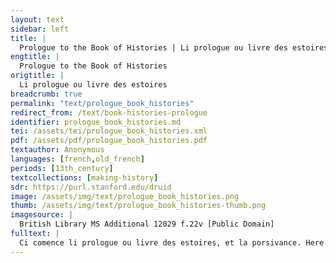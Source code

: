 ```yaml
---
layout: text
sidebar: left
title: |
  Prologue to the Book of Histories | Li prologue ou livre des estoires
engtitle: |
  Prologue to the Book of Histories
origtitle: |
  Li prologue ou livre des estoires
breadcrumb: true
permalink: "text/prologue_book_histories"
redirect_from: /text/book-histories-prologue
identifier: prologue_book_histories.md
tei: /assets/tei/prologue_book_histories.xml
pdf: /assets/pdf/prologue_book_histories.pdf
textauthor: Anonymous
languages: [french,old_french]
periods: [13th_century]
textcollections: [making-history]
sdr: https://purl.stanford.edu/druid 
image: /assets/img/text/prologue_book_histories.png
thumb: /assets/img/text/prologue_book_histories-thumb.png
imagesource: |
  British Library MS Additional 12029 f.22v [Public Domain]
fulltext: |
  Ci comence li prologue ou livre des estoires, et la porsivance. Here begins the prologue to the book of histories, and what follows. Segnor, je ai oï retraire Lords, I have heard it said C'on doit adès bien dire et faire That one must always speak and act well Tant con on ou siecle demore For as long as one remains in the world. Li hom ne vit c'une sole ore, A man lives but a single hour Ainz trespasse et va a la fin, Before dying and going to his end. S'il a eü vrai cuer et fin, If he has had a true and pure heart, Que s'uevre ait esté bone et fine; And his work has been good and pure, A cel segnor qui tot afine He has as great a reward En a la desserte si grande As his heart wants and asks for Com ses cuers le veut e demande; from that Lord who brings everything to its end. Car c'est li sires qui tot rent For the Lord returns everything Quanc'on li fait si justement That one does for him so fairly Que ja ne s'en devra nus plaindre. That one must never complain; Por quoi ne se doit nus hom faindre For this reason, one must not make a pretence De lui servir a son pooir: Of serving him to the best of one’s ability: Metre i doit on sens et voloir. One must put meaning and intention into it. Qui si le fai sauve iert sa paine, Whoever acts thus will have his pains guaranteed Quar qui por bon segnor si paine For whoever troubles himself for the good Lord En la fin en a tel merite Has such reward for it at the end Qui mout charement li profite, That it is greatly to his advantage; Et qui siert a mauvais segnor And whoever serves the lord badly Il n'i a ni preu ni honor; Has neither profit nor honour. De ce seit sa pensée certe, May he be certain of this: Ja ne s'en tornera sanz perte. He will never get away without a loss. Li mauvais sires, c'est deables The bad lord is the devil Qui point ne nos est profitables, Who is not useful to us at all Car il het raison et mesure, Because he hates truth and self-restraint, Bonté, loiauté et droiture. Goodness, loyalty and justice. Mout a sergans, et nequedent He has many servants and yet Qu'il le servent a son talent, If they serve him as he desires, E! las, dolent que feront ils? Alas! what will those miserable ones do? Por lor luiers avront escil, Their prize will be exile, Delor parmenable et misere. Eternal pain and misery; Damedéu laissent, le vrai pere, They leave Lord God, the true father, Si se tienent a l'enemi. And hold fast to the Enemy. S[e] il ont si mauvais ami If they are to have such a bad friend, Meaus lor venist que né ne fussent, It would have been better for them that they hadn’t been born, Car ne font pas ce qu'il deüssent. For they are not doing what they should. Crestiein furent apelé They were called Christians Quant il furent regeneré When they were reborn Ens en sains fons, si com il devrent In the holy font, doing as they ought to, E l'uile et la cresme recevrent And received the oil and the chrism; La orent il a Deu covenent There they addressed a covenant to God Qu'en lui creiroient fermement, That they would steadfastly believe in him C'est qui'il adès le serviroient And that they would always serve him E ces comandamens feroient. And follow his commands. Por Deu! segnor, s'il ne le font, By God, Lords, if they don’t do it, Savés quel luier en avront? Do you know what reward they will have? Passé avront obedience; They will have disobeyed; S'amendé n'est par penitence, If this isn't amended by penitence, Perdu en avront la contrée They will have lost the land Que paradis est apellée. Which is called Paradise. Soviegne vos tostans d'Adam May you always remember Adam, Qui en dolor et en ahan Who gave us sorrow and suffering Nos mist par le mors d'une pome. With the bite of an apple. Segnor, Adan, cel premier home Lords, Adam, this first man, Aveit nostre Sires formé, Had been formed and shaped by our Lord A sa semblance et figuré, In his image, E si l'ot mis en paradis And then he put him in Paradise Ou il eüst esté toz dis Where he would have been for evermore Se passé n'eüst son comant, If he hadn’t ignored his command, Dont nos somes encor dolant. For which reason we suffer still. Par le comant qu'il trespassa By the command that he broke Ens el pas de la mort passa; He became mortal; C'en fi mis ens en la paine He was made to suffer the punishment Dont chascuns et chascune paine. Which every man and woman suffers. Seignor, et puis qu'Adans fu mis Lords, since Adam was put Por el fait hors du paradis, Out of Paradise because of this act, Qu'iert il de nos qui chascun jor How will it be for us, who every day Corronssons cent foiz le Segnor Anger the Lord a hundred times — Qui a Adan se corrossa The Lord who became angry at Adam Por un comant qu'il trespassa? For a single command that he disobeyed? Bien nos en devroit sovenir, We ought to remember this well, Mès nos lessomes covenier But we let things simply turn out La choze si come puet estre: as they are wont to do. Ne creons mès ni cler ni prestre We believe neither cleric nor priest Tant no sachent verité dire. Although they can tell us the truth. Li siecles chascun jor enpire; The world grows worse every day: C'est grans dolors et grans tristece. It’s a great misery and a great sadness. Chascuns de bien fere a perece, Everyone is lazy about acting well Ne nus ne redoute la mort And does not fear the death Que si aigrement pince et mort That so painfully pinches and bites Que la dolor ne puet descrire That no saint — male or female — can describe the pain, Sains ni sainte, tant sache dire. however much they can tell us. C'est merveille que ne cremons It’s an extraordinary thing that we do not fear Ce qu'a nos propres oils veons: What we see with our own eyes: C'est ce que la more aprochomes, That we approach death E nos cors acompaigneromes And will accompany our bodies As vers de terre sans orgoill. To meet the worms without pride. N'en porteros c'un soul lensuel, We will wear but a single shroud Dont nos avromes vesteüre. As clothing. Segnor, e n'esteroit mesure Lords, wouldn’t it be reasonable Que nos nos en porpensessimes. For us to reflect on ourselves E nos malisses lessesimes? And abandon our evil ways? Que vaut force, que vaut noblece? What is strength worth? What is nobility worth? Que vaut beautés, que vaut richece? What is beauty worth? What are riches worth? Que vaut hautesce ni parages? What is high status or noble extraction worth? Certes, li hom n'est mie sages Certainly the man who places his trust in all of these Qui en tout ce a sa fiance, Is not wise at all, Car il n'i a fors trespassance. For there is nothing there but death. N'en dirai plus: el ai a faire, I will say no more; I have much to do, Car j'ai entrepris un a faire For I have undertaken to present a matter A traitier selonc l'escriture Following what is written Ou mout avra sens et mesure. In which there will be much meaning and good judgement. Qui la matiere porsivra Whoever follows the content E de cuer i entendera And listens from the heart Oïr porra la plus haute ovre Will be able to hear the worthiest work Qui encor pas ne si descuevre Ever presented in our language: C'onques fust en nos lenge traite. A work which is still unknown. Mès n'ai encor mension faite But I haven’t yet mentioned Ou ne a cui comencerai. Where, or with whom, I will begin. Or fetes pais, jel vos dirai. Now be silent and I will tell you. De Deu est bon li comenciers: It is right to begin with God. A lui comencerai premiers, I will start with him first: Coment Adan forma e fist, How he formed and made Adam, Coment en paradis le mist, How he put him in Paradise, E com Adans entra en paine, And why Adam began to suffer — Por quoi nos vestons dras de laine, For which reason we wear wool cloth; Coment Adans ot sa lignée How Adam had descendants Dont la terre fu alignée. Who covered the earth. N'i lairai riens que d'oir en oir I will not omit anything that Ne doie dire a mon pooir, I ought to tell to the best of my ability, without fault, Trosqu'al doloive sans faillance. Going from generation to generation until the flood. Après n'iere je en doutance After that I will not be in any doubt; De Noé ne doie retraire I must tell of Noah: Quels hom il fu, de quel afaire, What kind of man he was, what he did, De ses enfans, de lor lignage About his children, and their lineage, Ou il out maint prodome e sage Of which many were noble and wise E maint felon e maint mauvais. And many cruel, and many bad. Avant sera li livres fais Before the book is done [I will tell]: Coment les terres devisent How the lands divided E departirent e sevrerent, And moved apart and separated, E qui funda la tor Babel, And who built the Tower of Babel; De Babiloine et dou roi Bel, About Babylon and King Bel, Des autres cités renomées, About other famous cities; Des provinses et des contrées About the regions and countries E des isles qui sunt en mer. And the islands in the sea. Pou en i lairai a nomer, There is little I will refrain from saying about them S'on en doit fere mension, If it should be mentioned; Que n'en doie dire le non, I must say the names E quel roi es terres regnerent, And which kings ruled in the lands Quant eles crivrent e puplerent. When they grew and became populated. Des gens de diverses figures I will tell you everything about Vos dirai totes les natures. Peoples with different appearances. Après l'estoire porsivrai After that, I will continue the history E tot en ordene vos dirai, And tell you everything in order: Coment Ninive fu fondée How Nineveh was founded E Babilonie restorée And Babylon rebuilt Qui dont fu la dame dou monde; Which was, at that time, mistress of the world; De Babilonie la secunde Of the second Babylon Qui or est Damiete dite, Which is now called Damiete Sor le flum siet qui vient d'Egypte, And lies on the river which comes from Egypt, E qui funda Ebbatanin. And who founded Ebbatanin. Si com je le truis ou latin I will tell it to the best of my ability Le vos dirai a mon pooir. Just as I found it in Latin. E après vos ferai savoir And after I will let you know De Tebes tote la devise; Everything about Thebes; Ou Jherusalem est assise I will tell you where Jerusalem is situated, Ce dirai je e en quel terre, And in which land; Qui le funda, qui li fist guerre. Who founded it, and who made war against it. E après ce voudrai retraire And after this I would like to describe De Troies tot le grant afaire, All the great events of Troy: Qui le funda, en quel contrée Who founded it, in which land, E por quoi fu Troie apelée, And why it was called Troy; Qui le destruist et que devindrent Who destroyed it and what became Cil qui la vile grant tens tindrent. Of those who held the city for so long. Après vos redirai la some Afterwards I will tell you the whole De la veraie estoire de Rome, Of the true history of Rome: Qui les murs en funda e fist Who founded and built the walls E les lois premerains i mist. And imposed the first laws; Des haus barons, des jugeors, I will tell you all the work Des contes et des senators Of the great barons, the judges, Vos sera toute l'uevre dite. The consuls and the senators. Après, n'iert pas l'uevre petite, After that the work won’t be small Quant vendra as empereors When it comes to the emperors Qui conquisent les grans honors Who achieved great honours, Par quoi la cités fu cremue On account of which the city was feared E en grant orgoill embatue, And fell into great pride. Car, ce tesmoine le latins, For, the Latin attests to this, Toz li mons fu a Rome aclins, All the world bowed to Rome Quant Cesar Augustus regna. When Caesar Augustus ruled. Après l'estoire porsivra Afterwards the history will continue Tot si com France fu puplée With how France was populated E de quel gent fu abitée; And which people inhabited it. Puis vos voudrai le tens descrire Then I would like to describe for you the time Qu'en terre nasqui nostre Sire In which Our Lord was born on earth, E coment crucifiez fu, And how he was crucified — Ce n'i sera mie teü; That will not be passed over in silence — E com au tiers jor suscita And how on the third day he rose from the dead E ses amis d'enfer geta; And freed his friends from hell, E com au jor d'assension And how, on the day of Ascension Monta en sa grant mansion, He rose to his great house, E coment furent doctriné And how the the apostles Li apostre e enluminé Were instructed and enlightened Dou saint Esperit et de sa grace, By the Holy Spirit and its grace, E par combien après d'espace And afterwards, to what distances Il s'en partirent et sevrerent They departed from one another and separated E par trestot le munt errerent And wandered all over the world Por anuncier la loi novelle, To announce the new law Qui mout par est saintisme e bele. Which is most holy and beautiful. De lors vies la verité I will tell you the truth of their lives Dirai selonc l'auctorité, According to the source; Ou preecherent ou morurent, Where they preached, where they died, Com firent bien que fere durent. How they did what they had to do, and did it well. Des sains, des saintes redirai I will tell you truthfully about the saints - the women and the men - Selonc raison e conterai And I will tell you Sous quels segnors recevre[n]t mort, Under which rulers they received their deaths. As comans Deu se tindrent fort; They held fast to God’s commands; Onques nel laisserent par paine They never abandoned them because of pain Ne por cremor de mort procheine. Or the fear of imminent death. Tot ce fera mout bon oïr, All of this will be very good to listen to, Si s'en devra on esjoïr And one should rejoice Quant on les miracles orra When one hears the miracles Dont Deus lor fais enlumina With which God glorified their actions. Segnor, dont recovendra dire Lords, it will be right to tell Des empereors tot a tire Of the emperors, one after another: Qui primes fu crestienés Who was the first to be christianised E bons crestieins apelez, And be called a good Christian, Regenerés ens es sains fons; Reborn in the holy font; Quant cessa la destrucions When the persecutions ended De ceus qui la loi Deu tenoient Of those who kept God’s law E lui e ses ovres amoient. And loved him and his works. Ce covendra plenierement It will be right to tell this fully and Dire sanz nul delaiement. Without any delays. E puis après, sans demorance, And then [to tell], without pausing, Qui premerains fu rois de France Who the first king of France was Fais crestieins, coment ot non, To be made Christian, what his name was, E de sa generation And of his descendants: Quel furent, coment estorerent Who they were, how they built Les riches glises quíl funderent. The great churches that they founded. Après sera dit en comun Afterwards, it will be told all together Coment le Wandele, Got e Hun How the Vandals, Goths and Huns France pelfirent et guasterent, Pillaged and devastated France E les iglises desrouberent; And robbed the churches; E des Normans vos iert retrait And you will have an account of the Normans E lor conqueste e lor fait, And their conquest and their deeds: Coment destruirent Germanie, How they destroyed Germany, Couloigne e France la guarnie, Cologne and prosperous France, Angou, Poitou, Borgoigne tote; Anjou, Poitou, and all of Burgundy; De ce ne rest il nul doute That there is no doubt Que Flandres Wandes n'envaïssent That the Vandals invaded Flanders E mout de maus ne lor feïssent. And did them many wrongs. De quels gens Flandres fu puplée The history of the peoples who populated Flanders Vos iert l'estoire bien contée, Will be well told for you: Com se proverent, quel il furent, How they proved themselves, who they were, Com il fierent que fere durent, How they did what was necessary. Ce vos sera trestout retrait All of this will be described for you, Tot si a point e tot a trait, Everything at the right moment and at the right pace Que, qui voudra raison entendre, So that anyone who wants to hear the truth Petit i avra a reprendre. Will find little to criticise. L'uevre iert mout bone et delitable The work will be very good and agreeable E d'estoire, sans nulle fable, And composed of history without any fiction; Por ce iert plaisans et creüe And because it has grown from truth, Que de verité iert creüe. It will be pleasing and will be believed. La verité fet bon entendre, The truth is good to hear, Oïr, retenir et aprendre. listen to, remember and learn. Qui verité aime et retient Whoever loves and keeps the truth As comans Damedeu se tient. Is keeping the commands of God. Je n'i veull fors verité dire. I do not want to say anything but truth. Longue en iert assés la matire The content will be quite long Qu'en pensée ai contier a plain That I have in mind to tell in full Por qu'il plaise le chastelain To please the Chatelain De l'Isle Rogier, mon seignor, Of Lille, Roger, my lord; Cui Deus doint santé et honor, May God give him health and honour, Joie [e] paradis en la fin. Joy and, in the end, Paradise. S'il veut, en romans dou latin In accordance with his wishes, I plan to translate the entire text Li cuic si traire lonc la letre From Latin into the vernacular, Que plus ne mains n'i sera metre, And will not put in any more or less Por qu'envie m'en laist en pais, So that envy, Qui a maint home kierche fais Which is a burden to many a man, leaves me in peace. Segnors, envie est male choze, Lords, envy is an evil thing Qu'ele a petit onques repose: That scarcely ever rests: Tempre ne tart ne main ne soir Neither early nor late, neither morning nor evening Ni li lait il le pais avoir. Does it let him have peace. Cuers enveious n'iert ja a eise, An envious heart will never be at ease; Poi voit onques qui bien li plais; It will scarcely ever see something that truly pleases it. Ne ja d'enveious plus ne mains I do not intend to say Ne quier plus dire, mais lontains Any more or less about the envious, but Ne soit il ja ens en sa vie. In one’s life they are never far away. De parlier d'eus n'ai nulle envie. I have no desire to speak about them. Deus les ament qui le puet fere. God reforms them, for he is able. A l'estoire me veull retrere. I wish to turn to the history. Si dirai; qui voudra entendre So I will say, whoever would like to hear it Oïr i porra e aprendre. Can listen and learn. 
---
```

